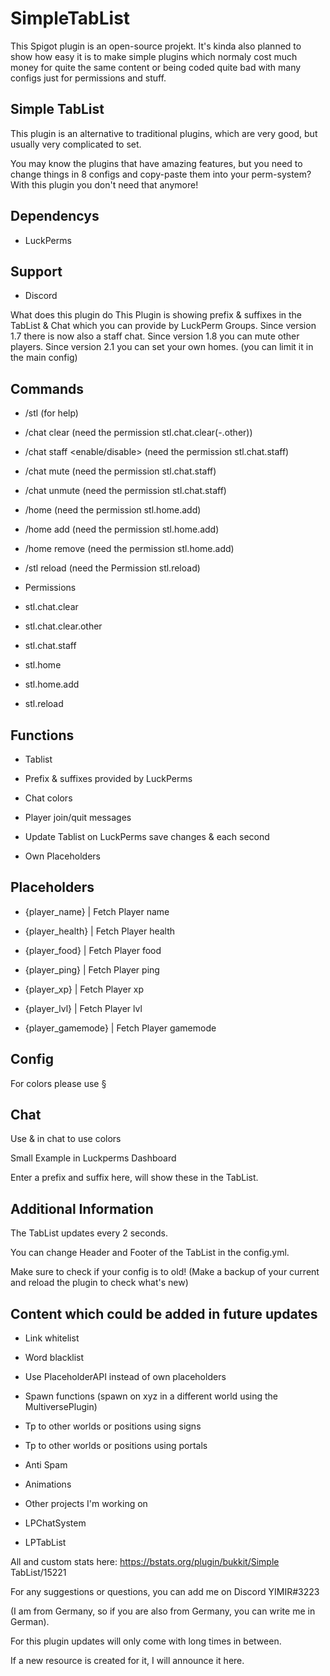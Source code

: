 # SimpleTabList
This Spigot plugin is an open-source projekt. It's kinda also planned to show how easy it is to make simple plugins which normaly cost much money for quite the same content or being coded quite bad with many configs just for permissions and stuff.

## Simple TabList
This plugin is an alternative to traditional plugins, which are very good, but usually very complicated to set.

You may know the plugins that have amazing features, but you need to change things in 8 configs and copy-paste them into your perm-system? With this plugin you don't need that anymore!

## Dependencys

- LuckPerms

## Support

- Discord

What does this plugin do
This Plugin is showing prefix & suffixes in the TabList & Chat which you can provide by LuckPerm Groups.
Since version 1.7 there is now also a staff chat.
Since version 1.8 you can mute other players.
Since version 2.1 you can set your own homes. (you can limit it in the main config)

## Commands

- /stl                     (for help)

- /chat clear <Username> (need the permission stl.chat.clear(-.other))

- /chat staff <enable/disable> (need the permission stl.chat.staff)

- /chat mute (need the permission stl.chat.staff)

- /chat unmute (need the permission stl.chat.staff)

- /home <HomeName> (need the permission stl.home.add)

- /home add <HomeName> (need the permission stl.home.add)

- /home remove <HomeName> (need the permission stl.home.add)

- /stl reload          (need the Permission stl.reload)

- Permissions

- stl.chat.clear

- stl.chat.clear.other

- stl.chat.staff

- stl.home

- stl.home.add

- stl.reload

## Functions

- Tablist

- Prefix & suffixes provided by LuckPerms

- Chat colors

- Player join/quit messages

- Update Tablist on LuckPerms save changes & each second

- Own Placeholders

## Placeholders

- {player_name} | Fetch Player name

- {player_health} | Fetch Player health

- {player_food} | Fetch Player food

- {player_ping} | Fetch Player ping

- {player_xp} | Fetch Player xp

- {player_lvl} | Fetch Player lvl

- {player_gamemode} | Fetch Player gamemode

## Config

For colors please use §


## Chat

Use & in chat to use colors

Small Example in Luckperms Dashboard

Enter a prefix and suffix here, will show these in the TabList.

## Additional Information

The TabList updates every 2 seconds.

You can change Header and Footer of the TabList in the config.yml.

Make sure to check if your config is to old! (Make a backup of your current and reload the plugin to check what's new)

## Content which could be added in future updates

- Link whitelist

- Word blacklist

- Use PlaceholderAPI instead of own placeholders

- Spawn functions (spawn on xyz in a different world using the MultiversePlugin)

- Tp to other worlds or positions using signs

- Tp to other worlds or positions using portals

- Anti Spam

- Animations

- Other projects I'm working on

- LPChatSystem

- LPTabList



All and custom stats here: https://bstats.org/plugin/bukkit/Simple TabList/15221

For any suggestions or questions, you can add me on Discord YIMIR#3223

(I am from Germany, so if you are also from Germany, you can write me in German).

For this plugin updates will only come with long times in between.

If a new resource is created for it, I will announce it here.
